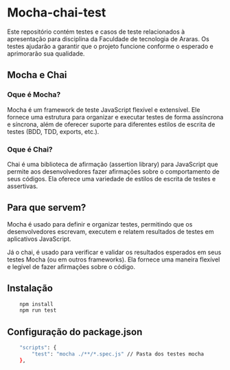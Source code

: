 
# Mocha-chai-test

Este repositório contém testes e casos de teste relacionados à apresentação para disciplina da Faculdade de tecnologia de Araras. Os testes ajudarão a garantir que o projeto funcione conforme o esperado e aprimorarão sua qualidade.

## Mocha e Chai

### Oque é Mocha? 

Mocha é um framework de teste JavaScript flexível e extensível. Ele fornece uma estrutura para organizar e executar testes de forma assíncrona e síncrona, além de oferecer suporte para diferentes estilos de escrita de testes (BDD, TDD, exports, etc.). 

### Oque é Chai?

Chai é uma biblioteca de afirmação (assertion library) para JavaScript que permite aos desenvolvedores fazer afirmações sobre o comportamento de seus códigos. Ela oferece uma variedade de estilos de escrita de testes e assertivas. 

## Para que servem? 

Mocha é usado para definir e organizar testes, permitindo que os desenvolvedores escrevam, executem e relatem resultados de testes em aplicativos JavaScript.  

Já o chai, é usado para verificar e validar os resultados esperados em seus testes Mocha (ou em outros frameworks). Ela fornece uma maneira flexível e legível de fazer afirmações sobre o código.


## Instalação

```bash
    npm install
    npm run test  
```
## Configuração do package.json

```bash
    "scripts": {
        "test": "mocha ./**/*.spec.js" // Pasta dos testes mocha
    },
```

    
